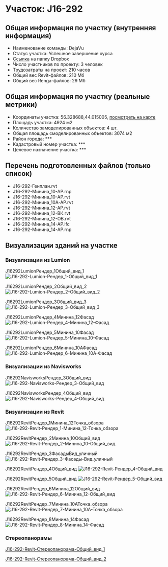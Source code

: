 # Участок: J16-292
## Общая информация по участку (внутренняя информация)
+ Наименование команды: DejaVu
+ Статус участка: Успешное завершение курса
+ [Ссылка](https://www.dropbox.com/sh/wvvgv1nw1iqred9/AAA79x4tgWIRmQ-Pa45bnXNXa/J16_292?dl=0) на папку Dropbox
+ Число участников по проекту: 3 человек
+ Трудозатраты на проект: 210 часов
+ Общий вес Revit-файлов: 210 Мб
+ Общий вес Renga-файлов: 29 Мб
## Общая информация по участку (реальные метрики)
+ Координаты участка: 56.328688,44.015005, [посмотреть на карте](yandex.ru/maps/47/nizhny-novgorod/?ll=56.328688%2C44.015005&z=19)
+ Площадь участка: 4924 м2
+ Количество замоделированных объектов: 4 шт.
+ Общая площадь смоделированных объектов: 3074 м2
+ Район города: *** 
+ Кадастровый номер участка: *** 
+ Целевое назначение участка: *** 
## Перечень подготовленных файлов (только список)
+ J16-292-Генплан.rvt
+ J16-292-Минина_10-АР.rnp
+ J16-292-Минина_10-АР.rvt
+ J16-292-Минина_10А-АР.rvt
+ J16-292-Минина_12-АР.rvt
+ J16-292-Минина_12-ВК.rvt
+ J16-292-Минина_12-ОВ.rvt
+ J16-292-Минина_14-АР.ifc
+ J16-292-Минина_14-АР.rnp
## Визуализации зданий на участке
### Визуализации из Lumion
J16292LumionРендер_1Общий_вид_1
![J16-292-Lumion-Рендер_1-Общий_вид_1](/Images/J16_292/J16-292-Lumion-Рендер_1-Общий_вид_1_Compressed.jpg)

J16292LumionРендер_2Общий_вид_2
![J16-292-Lumion-Рендер_2-Общий_вид_2](/Images/J16_292/J16-292-Lumion-Рендер_2-Общий_вид_2_Compressed.jpg)

J16292LumionРендер_3Общий_вид_3
![J16-292-Lumion-Рендер_3-Общий_вид_3](/Images/J16_292/J16-292-Lumion-Рендер_3-Общий_вид_3_Compressed.jpg)

J16292LumionРендер_4Минина_12Фасад
![J16-292-Lumion-Рендер_4-Минина_12-Фасад](/Images/J16_292/J16-292-Lumion-Рендер_4-Минина_12-Фасад_Compressed.jpg)

J16292LumionРендер_5Минина_10Фасад
![J16-292-Lumion-Рендер_5-Минина_10-Фасад](/Images/J16_292/J16-292-Lumion-Рендер_5-Минина_10-Фасад_Compressed.jpg)

J16292LumionРендер_6Минина_10АФасад
![J16-292-Lumion-Рендер_6-Минина_10А-Фасад](/Images/J16_292/J16-292-Lumion-Рендер_6-Минина_10А-Фасад_Compressed.jpg)

### Визуализации из Navisworks
J16292NavisworksРендер_3Общий_вид
![J16-292-Navisworks-Рендер_3-Общий_вид](/Images/J16_292/J16-292-Navisworks-Рендер_3-Общий_вид_Compressed.jpg)

J16292NavisworksРендер_4Общий_вид
![J16-292-Navisworks-Рендер_4-Общий_вид](/Images/J16_292/J16-292-Navisworks-Рендер_4-Общий_вид_Compressed.jpg)

### Визуализации из Revit
J16292RevitРендер_1Минина_12Точка_обзора
![J16-292-Revit-Рендер_1-Минина_12-Точка_обзора](/Images/J16_292/J16-292-Revit-Рендер_1-Минина_12-Точка_обзора_Compressed.jpg)

J16292RevitРендер_2Минина_10Общий_вид
![J16-292-Revit-Рендер_2-Минина_10-Общий_вид](/Images/J16_292/J16-292-Revit-Рендер_2-Минина_10-Общий_вид_Compressed.jpg)

J16292RevitРендер_3ФасадыВид_уличный
![J16-292-Revit-Рендер_3-Фасады-Вид_уличный](/Images/J16_292/J16-292-Revit-Рендер_3-Фасады-Вид_уличный_Compressed.jpg)

J16292RevitРендер_4Общий_вид
![J16-292-Revit-Рендер_4-Общий_вид](/Images/J16_292/J16-292-Revit-Рендер_4-Общий_вид_Compressed.jpg)

J16292RevitРендер_5Общий_вид
![J16-292-Revit-Рендер_5-Общий_вид](/Images/J16_292/J16-292-Revit-Рендер_5-Общий_вид_Compressed.jpg)

J16292RevitРендер_6Минина_12Общий_вид
![J16-292-Revit-Рендер_6-Минина_12-Общий_вид](/Images/J16_292/J16-292-Revit-Рендер_6-Минина_12-Общий_вид_Compressed.jpg)

J16292RevitРендер_7Минина_10АТочка_обзора
![J16-292-Revit-Рендер_7-Минина_10А-Точка_обзора](/Images/J16_292/J16-292-Revit-Рендер_7-Минина_10А-Точка_обзора_Compressed.jpg)

J16292RevitРендер_8Минина_14Фасад
![J16-292-Revit-Рендер_8-Минина_14-Фасад](/Images/J16_292/J16-292-Revit-Рендер_8-Минина_14-Фасад_Compressed.jpg)

### Стереопанорамы
[J16-292-Revit-Стереопанорама-Общий_вид_1](https://pano.autodesk.com/pano.html?mono=jpgs/05a31d81-414c-444d-bd06-05c7becf74d8&version=2)

[J16-292-Revit-Стереопанорама-Общий_вид_2](https://pano.autodesk.com/pano.html?mono=jpgs/dc770efe-7b8f-47aa-8520-58c38934f8c4&version=2)

